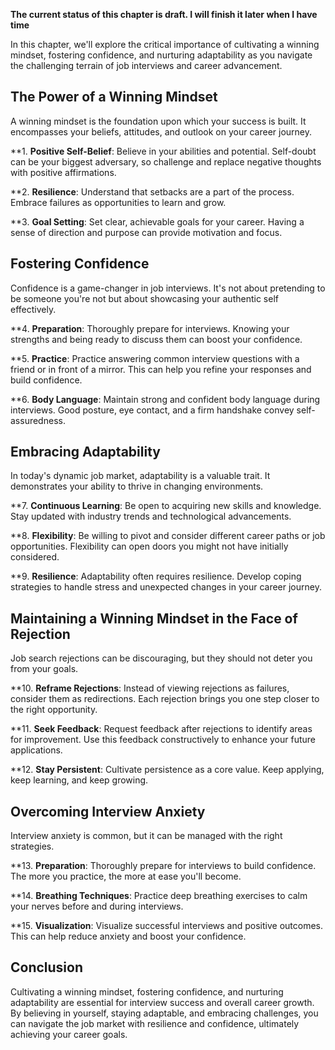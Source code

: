 **The current status of this chapter is draft. I will finish it later when I have time**

In this chapter, we'll explore the critical importance of cultivating a winning mindset, fostering confidence, and nurturing adaptability as you navigate the challenging terrain of job interviews and career advancement.

The Power of a Winning Mindset
------------------------------

A winning mindset is the foundation upon which your success is built. It encompasses your beliefs, attitudes, and outlook on your career journey.

\*\*1. **Positive Self-Belief**: Believe in your abilities and potential. Self-doubt can be your biggest adversary, so challenge and replace negative thoughts with positive affirmations.

\*\*2. **Resilience**: Understand that setbacks are a part of the process. Embrace failures as opportunities to learn and grow.

\*\*3. **Goal Setting**: Set clear, achievable goals for your career. Having a sense of direction and purpose can provide motivation and focus.

Fostering Confidence
--------------------

Confidence is a game-changer in job interviews. It's not about pretending to be someone you're not but about showcasing your authentic self effectively.

\*\*4. **Preparation**: Thoroughly prepare for interviews. Knowing your strengths and being ready to discuss them can boost your confidence.

\*\*5. **Practice**: Practice answering common interview questions with a friend or in front of a mirror. This can help you refine your responses and build confidence.

\*\*6. **Body Language**: Maintain strong and confident body language during interviews. Good posture, eye contact, and a firm handshake convey self-assuredness.

Embracing Adaptability
----------------------

In today's dynamic job market, adaptability is a valuable trait. It demonstrates your ability to thrive in changing environments.

\*\*7. **Continuous Learning**: Be open to acquiring new skills and knowledge. Stay updated with industry trends and technological advancements.

\*\*8. **Flexibility**: Be willing to pivot and consider different career paths or job opportunities. Flexibility can open doors you might not have initially considered.

\*\*9. **Resilience**: Adaptability often requires resilience. Develop coping strategies to handle stress and unexpected changes in your career journey.

Maintaining a Winning Mindset in the Face of Rejection
------------------------------------------------------

Job search rejections can be discouraging, but they should not deter you from your goals.

\*\*10. **Reframe Rejections**: Instead of viewing rejections as failures, consider them as redirections. Each rejection brings you one step closer to the right opportunity.

\*\*11. **Seek Feedback**: Request feedback after rejections to identify areas for improvement. Use this feedback constructively to enhance your future applications.

\*\*12. **Stay Persistent**: Cultivate persistence as a core value. Keep applying, keep learning, and keep growing.

Overcoming Interview Anxiety
----------------------------

Interview anxiety is common, but it can be managed with the right strategies.

\*\*13. **Preparation**: Thoroughly prepare for interviews to build confidence. The more you practice, the more at ease you'll become.

\*\*14. **Breathing Techniques**: Practice deep breathing exercises to calm your nerves before and during interviews.

\*\*15. **Visualization**: Visualize successful interviews and positive outcomes. This can help reduce anxiety and boost your confidence.

Conclusion
----------

Cultivating a winning mindset, fostering confidence, and nurturing adaptability are essential for interview success and overall career growth. By believing in yourself, staying adaptable, and embracing challenges, you can navigate the job market with resilience and confidence, ultimately achieving your career goals.
